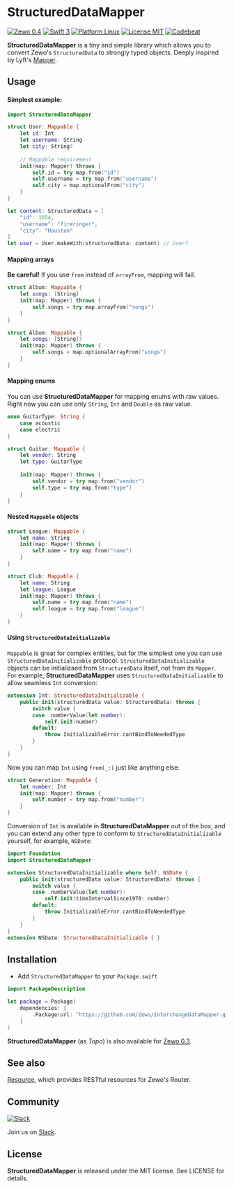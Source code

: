 # StructuredDataMapper
[![Zewo 0.4][zewo-badge]](http://zewo.io)
[![Swift 3][swift-badge]](https://swift.org)
[![Platform Linux][platforms-badge]](https://swift.org)
[![License MIT][mit-badge]](https://tldrlegal.com/license/mit-license)
[![Codebeat][codebeat-badge]](https://codebeat.co/projects/github-com-zewo-interchangedatamapper)

**StructuredDataMapper** is a tiny and simple library which allows you to convert Zewo's `StructuredData` to strongly typed objects. Deeply inspired by Lyft's [Mapper][mapper-url].

## Usage
#### Simplest example:

``` swift
import StructuredDataMapper

struct User: Mappable {
    let id: Int
    let username: String
    let city: String?
    
    // Mappable requirement
    init(map: Mapper) throws {
        self.id = try map.from("id")
        self.username = try map.from("username")
        self.city = map.optionalFrom("city")
    }
}

let content: StructuredData = [
    "id": 1654,
    "username": "fireringer",
    "city": "Houston"
]
let user = User.makeWith(structuredData: content) // User?
```

#### Mapping arrays
**Be careful!** If you use `from` instead of `arrayFrom`, mapping will fail.

```swift
struct Album: Mappable {
    let songs: [String]
    init(map: Mapper) throws {
        self.songs = try map.arrayFrom("songs")
    }
}
```

```swift
struct Album: Mappable {
    let songs: [String]?
    init(map: Mapper) throws {
        self.songs = map.optionalArrayFrom("songs")
    }
}
```

#### Mapping enums
You can use **StructuredDataMapper** for mapping enums with raw values. Right now you can use only `String`, `Int` and `Double` as raw value.

```swift
enum GuitarType: String {
    case acoustic
    case electric
}

struct Guitar: Mappable {
    let vendor: String
    let type: GuitarType
    
    init(map: Mapper) throws {
        self.vendor = try map.from("vendor")
        self.type = try map.from("type")
    }
}
```

#### Nested `Mappable` objects

```swift
struct League: Mappable {
    let name: String
    init(map: Mapper) throws {
        self.name = try map.from("name")
    }
}

struct Club: Mappable {
    let name: String
    let league: League
    init(map: Mapper) throws {
        self.name = try map.from("name")
        self.league = try map.from("league")
    }
}
```

#### Using `StructuredDataInitializable`
`Mappable` is great for complex entities, but for the simplest one you can use `StructuredDataInitializable` protocol. `StructuredDataInitializable` objects can be initializaed from `StructuredData` itself, not from its `Mapper`. For example, **StructuredDataMapper** uses `StructuredDataInitializable` to allow seamless `Int` conversion:

```swift
extension Int: StructuredDataInitializable {
    public init(structuredData value: StructuredData) throws {
        switch value {
        case .numberValue(let number):
            self.init(number)
        default:
            throw InitializableError.cantBindToNeededType
        }
    }
}
```

Now you can map `Int` using `from(_:)` just like anything else:

```swift
struct Generation: Mappable {
    let number: Int
    init(map: Mapper) throws {
        self.number = try map.from("number")
    }
}
```

Conversion of `Int` is available in **StructuredDataMapper** out of the box, and you can extend any other type to conform to `StructuredDataInitializable` yourself, for example, `NSDate`:

```swift
import Foundation
import StructuredDataMapper

extension StructuredDataInitializable where Self: NSDate {
    public init(structuredData value: StructuredData) throws {
        switch value {
        case .numberValue(let number):
            self.init(timeIntervalSince1970: number)
        default:
            throw InitializableError.cantBindToNeededType
        }
    }
}
extension NSDate: StructuredDataInitializable { }
```

## Installation
- Add `StructuredDataMapper` to your `Package.swift`

```swift
import PackageDescription

let package = Package(
    dependencies: [
        .Package(url: "https://github.com/Zewo/InterchangeDataMapper.git", majorVersion: 0, minor: 4),
    ]
)
```

**StructuredDataMapper** (as *Topo*) is also available for [Zewo 0.3][topo-0.3].

## See also
[Resource][resource-url], which provides RESTful resources for Zewo's Router.

## Community

[![Slack](http://s13.postimg.org/ybwy92ktf/Slack.png)](http://slack.zewo.io)

Join us on [Slack](http://slack.zewo.io).

## License
**StructuredDataMapper** is released under the MIT license. See LICENSE for details.

[zewo-badge]: https://img.shields.io/badge/Zewo-0.4-FF7565.svg?style=flat
[swift-badge]: https://img.shields.io/badge/Swift-3.0-orange.svg?style=flat
[mapper-url]: https://github.com/lyft/mapper
[interchange-data-url]: https://github.com/Zewo/StructuredData
[resource-url]: https://github.com/paulofaria/Resource
[cont-neg-mid-url]: https://github.com/Zewo/ContentNegotiationMiddleware
[mit-badge]: https://img.shields.io/badge/License-MIT-blue.svg?style=flat
[platforms-badge]: https://img.shields.io/badge/Platform-Linux-lightgray.svg?style=flat
[topo-0.3]: https://github.com/Zewo/Topo/tree/zewo0.3
[codebeat-badge]: https://codebeat.co/badges/67df5828-b0d3-4d73-a587-3b994d6aaf1fStructuredData